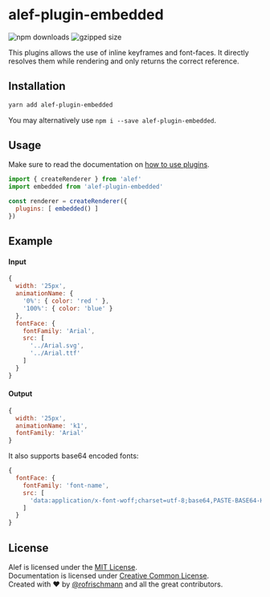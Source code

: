 # alef-plugin-embedded

<img alt="npm downloads" src="https://img.shields.io/npm/dm/alef-plugin-embedded.svg"> <img alt="gzipped size" src="https://img.shields.io/badge/gzipped-0.52kb-brightgreen.svg">

This plugins allows the use of inline keyframes and font-faces. It directly resolves them while rendering and only returns the correct reference.

## Installation
```sh
yarn add alef-plugin-embedded
```
You may alternatively use `npm i --save alef-plugin-embedded`.

## Usage
Make sure to read the documentation on [how to use plugins](http://alef.js.org/docs/advanced/Plugins.html).

```javascript
import { createRenderer } from 'alef'
import embedded from 'alef-plugin-embedded'

const renderer = createRenderer({
  plugins: [ embedded() ]
})
```

## Example
#### Input
```javascript
{
  width: '25px',
  animationName: {
    '0%': { color: 'red ' },
    '100%': { color: 'blue' }
  },
  fontFace: {
    fontFamily: 'Arial',
    src: [
      '../Arial.svg',
      '../Arial.ttf'
    ]
  }
}
```
#### Output
```javascript
{
  width: '25px',
  animationName: 'k1',
  fontFamily: 'Arial'
}
```

It also supports base64 encoded fonts:

```javascript
{
  fontFace: {
    fontFamily: 'font-name',
    src: [
      'data:application/x-font-woff;charset=utf-8;base64,PASTE-BASE64-HERE'
    ]
  }
}
```

## License
Alef is licensed under the [MIT License](http://opensource.org/licenses/MIT).<br>
Documentation is licensed under [Creative Common License](http://creativecommons.org/licenses/by/4.0/).<br>
Created with ♥ by [@rofrischmann](http://rofrischmann.de) and all the great contributors.
